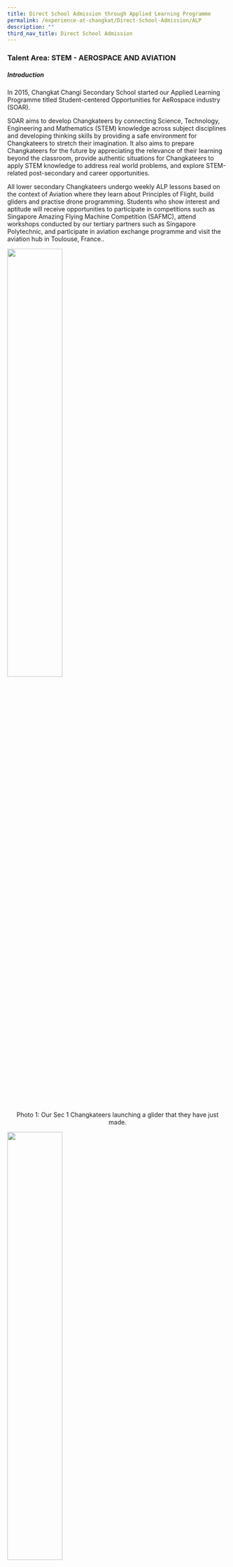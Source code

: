 ```yaml
---
title: Direct School Admission through Applied Learning Programme
permalink: /experience-at-changkat/Direct-School-Admission/ALP
description: ""
third_nav_title: Direct School Admission
---
```

### **Talent Area: STEM - AEROSPACE AND AVIATION**

##### Introduction  

In 2015, Changkat Changi Secondary School started our Applied Learning Programme titled Student-centered Opportunities for AeRospace industry (SOAR).

  

SOAR aims to develop Changkateers by connecting Science, Technology, Engineering and Mathematics (STEM) knowledge across subject disciplines and developing thinking skills by providing a safe environment for Changkateers to stretch their imagination. It also aims to prepare Changkateers for the future by appreciating the relevance of their learning beyond the classroom, provide authentic situations for Changkateers to apply STEM knowledge to address real world problems, and explore STEM-related post-secondary and career opportunities.

  

All lower secondary Changkateers undergo weekly ALP lessons based on the context of Aviation where they learn about Principles of Flight, build gliders and practise drone programming. Students who show interest and aptitude will receive opportunities to participate in competitions such as Singapore Amazing Flying Machine Competition (SAFMC), attend workshops conducted by our tertiary partners such as Singapore Polytechnic, and participate in aviation exchange programme and visit the aviation hub in Toulouse, France..

<img src="/images/Picture1.jpeg" 
     style="width:50%">
<center> Photo 1: Our Sec 1 Changkateers launching a glider that they have just made.</center>

<img src="/images/Picture2.jpeg" 
     style="width:50%">
<center>Photo 2: Changkateers learning to fly the Flight Simulator as part of their CCA.</center>

<img src="/images/Picture3.jpeg" 
     style="width:50%">
<center>Photo 3: Changkateers attending an Aircraft Structural Repair workshop conducted by Singapore Polytechnic in 2021</center>

<img src="/images/Picture4.jpeg" 
     style="width:50%">
<center>Photo 4: Changkateers participating in a virtual exchange with French students in 2022 due to covid travel restrictions</center>

##### Admission Criteria  

Changkat Changi Secondary School is looking for Primary 6 students who possess or display at least one of the following:

  

*   passion for Aerospace or Aviation Industries   
    
*   aptitude and interest in Science, Technology, Engineering and Maths   
    
*   participated or attained any levels of achievements in STEM related competitions and/or workshops  
    
*   involved in STEM-related clubs or societies (e.g. Science club, ICT club etc)

  
_**Please note that meeting all the criteria does not guarantee the student will be shortlisted/given an offer.**_



##### Application Procedure



  

**Application for DSA-Sec can be submitted through the online DSA-Sec Portal. The application is free-of-charge and will be open from 5 May 2022 to 1 Jun 2022. For more details, please refer to the MOE website at** [https://www.moe.gov.sg/dsa-sec](https://www.moe.gov.sg/dsa-sec)  
  
Parents and students are encouraged to choose schools wisely based on the student’s aptitudes and strengths, bearing in mind the schools’ academic and non-academic requirements, and the programmes available to develop the area of talent.  
  

**Applicants from MOE mainstream primary schools:** Parent may log in directly to DSA-Sec Portal at [www.moe.gov.sg/dsa-sec](http://www.moe.gov.sg/dsa-sec).

Only one parent’s SingPass is required. Parents/ guardians who are unable to apply online can approach their child’s primary school for assistance.

  

**Other applicants not studying in MOE mainstream primary schools:** They need to apply for a Registration Number (RGxxxxxxx) before they can apply through the DSA-Sec Portal. Schools may refer them to MOE website at: [https://go.gov.sg/nmsdsa-sec-application](https://go.gov.sg/nmsdsa-sec-application)

  

Students can indicate up to three choices (maximum of two choices for the same school under two different talent areas).  

  

**Parents and students are encouraged to choose schools wisely based on the student’s aptitudes and strengths, bearing in mind the schools’ academic and non-academic requirements, and the programmes available to develop the area of talent.**  

  

**Students who are successfully admitted to the school via DSA are expected to honour their commitment to the school, and participate in the activities related to** **the talent they are selected for from year 1-4.**

The application timeline for 2022 is as follows:



| Date | Event | 
| -------- | -------- | 
| 5 May to 1 June 2022, 3pm     | Submit your child's application online through the DSA-Sec portal by 3pm on the final day.     | 
|17 Jun to 9 July 2022|School’s notification of shortlisted candidates. We regret to inform that **only shortlisted students** will be notified of the interview dates.
|28 June to 1 September 2022|School-based in-person interview for shortlisted applicants.
|By 12 September 2022|All applicants will receive a reply from the school on the outcome of the application as follows:<br>(i) Confirmed Offer (CO), (ii) Waiting List (WL) or (iii) Rejected. 
|31 October to 4 November 2022, 3pm|Students who receive at least one DSA-Sec offer (including from SOTA) will receive notification on the School Preference Submission in Oct 2021. <br>Both parents are required to login to the DSA-Sec Portal using their SingPass to submit up to three school preferences. <br>If parents are unable to submit online, they can approach their child’s primary school for assistance to submit the school preferences on their behalf.<br>DSA-Sec offers not taken up will be considered as lapsed at the end of the School Preference Submission period.
|Late-Nov 2022|Students studying in MOE mainstream schools will receive their DSA-Sec results together with their PSLE results through their primary schools, tentatively late Nov 2022.  <br>The rest of the students (not studying in MOE mainstream schools) will receive their DSA-Sec results via email.   <br>**Successful DSA-Sec Students.** Those who took PSLE are NOT allowed to participate in the S1 Posting as they are expected to honour the commitment made to the DSA-Sec school when they exercised their CO or WL offer.   <br>However, if they are eligible for third language and/or course options, they may enter these options during the School Choice Submission period.   <br>Students are also **NOT** allowed to transfer to another school after the release of the PSLE results. They are expected to honour the commitment to the posted DSA schools for the duration of the programme they are admitted to.  <br>**Unsuccessful DSA-Sec Students.** They will be notified of the allocation outcome and to participate in the S1 Posting to submit school choices

##### Why Join Us?

  

SOAR exposes and equips Changkateers with the foundational knowledge and skills for STEM industries. Our strong partnership with tertiary institutions such as Singapore Polytechnic and aerospace companies such as SIA Engineering Company and Rolls-Royce means more authentic learning opportunities for our Changkateers.

  

For those are passionate and seeking to venture further, our school offers the Singapore Youth Flying Club (SYFC) as a CCA and a SOAR ALP scholarship to help Changkateers pursue their dreams.

##### FAQ

1.  **How many places can CCSS offer in DSA Exercise?**  
    All secondary schools can admit up to 20% of their 2023 S1 non-Integrated Programme (non-IP) intake via the DSA-Sec. This allows students to better access school programmes to grow their talents and interests through DSA.  
      
    
2.  **How does it value-add to my child?**  
    Your child will grow in their STEM knowledge and thinking skills. The exposure to authentic industry experiences and real-world applications will ensure that your child is better prepared for the new Industry 4.0.  
      
    
3.  **My child is an international student / Home-schooled / returning Singapore Citizen / SPR not studying in a local school. Can he/she apply for DSA?**  
    Other applicants not studying in MOE mainstream primary schools need to apply for a Registration Number (RGxxxxxxx) before they can apply through the DSA-Sec Portal. Schools may refer them to MOE website at: [https://go.gov.sg/nmsdsa-sec-application](https://go.gov.sg/nmsdsa-sec-application)  
      
    Applicants who are not studying in MOE mainstream primary schools include Returning Singaporeans, International Students studying overseas or in local international schools, students in Special Education Schools (e.g. Pathlight) and home-schoolers. For all shortlisted International Students, schools should remind them that they are required to take and fulfil the requirements of the Admissions Exercise for International Students (AEIS) test to be successful in DSA.   
      
    
4.  **Do my child/ward have to take the PSLE?**  
    Students who take up Confirmed Offers or Waiting List Offers by schools during the DSA-Sec Exercise are still required to take the Primary School Leaving Examination (PSLE). Those who take up Confirmed Offers are guaranteed a place in the school that has extended them an offer, provided that their PSLE results meet the minimum requirement for a course \[Express/ Normal (Academic)/ Normal (Technical)\] offered by the school. Should the child obtain a PSLE score that lies between 2 streams, he/she will be able to opt for the preferred stream.
		
5.  **Can my child/ward apply for transfer after getting a confirmed place?**  
    Students are also **NOT** allowed to transfer to another school after the release of the PSLE results. They are expected to honour the commitment to the posted DSA schools for the duration of the programme they are admitted to.